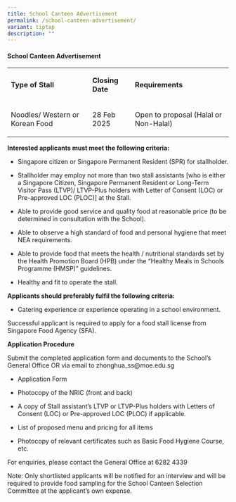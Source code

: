 ```yaml
---
title: School Canteen Advertisement
permalink: /school-canteen-advertisement/
variant: tiptap
description: ""
---
```

<h4>School Canteen Advertisement</h4>
<table style="minWidth: 75px">
<colgroup>
<col>
<col>
<col>
</colgroup>
<tbody>
<tr>
<td rowspan="1" colspan="1">
<p><strong>Type of Stall</strong>
</p>
</td>
<td rowspan="1" colspan="1">
<p><strong>Closing Date</strong>
</p>
</td>
<td rowspan="1" colspan="1">
<p><strong>Requirements</strong>
</p>
</td>
</tr>
<tr>
<td rowspan="1" colspan="1">
<p>Noodles/ Western or Korean Food</p>
</td>
<td rowspan="1" colspan="1">
<p>28 Feb 2025</p>
</td>
<td rowspan="1" colspan="1">
<p>Open to proposal (Halal or Non-Halal)</p>
</td>
</tr>
</tbody>
</table>
<p><strong>Interested applicants must meet the following criteria:</strong>
</p>
<ul data-tight="true" class="tight">
<li>
<p>Singapore citizen or Singapore Permanent Resident (SPR) for stallholder.</p>
</li>
<li>
<p>Stallholder may employ not more than two stall assistants [who is either
a Singapore Citizen, Singapore Permanent Resident or Long-Term Visitor
Pass (LTVP)/ LTVP-Plus holders with Letter of Consent (LOC) or Pre-approved
LOC (PLOC)] at the Stall.</p>
</li>
<li>
<p>Able to provide good service and quality food at reasonable price (to
be determined in consultation with the School).</p>
</li>
<li>
<p>Able to observe a high standard of food and personal hygiene that meet
NEA requirements.</p>
</li>
<li>
<p>Able to provide food that meets the health / nutritional standards set
by the Health Promotion Board (HPB) under the “Healthy Meals in Schools
Programme (HMSP)” guidelines.</p>
</li>
<li>
<p>Healthy and fit to operate the stall.</p>
</li>
</ul>
<p><strong>Applicants should preferably fulfil the following criteria:</strong>
</p>
<ul data-tight="true" class="tight">
<li>
<p>Catering experience or experience operating in a school environment.</p>
</li>
</ul>
<p>Successful applicant is required to apply for a food stall license from
Singapore Food Agency (SFA).</p>
<p><strong>Application Procedure</strong>
</p>
<p>Submit the completed application form and documents to the School’s General
Office OR via email to&nbsp;<a rel="noopener noreferrer nofollow" target="_blank">zhonghua_ss@moe.edu.sg</a>
</p>
<ul data-tight="true" class="tight">
<li>
<p>Application Form</p>
</li>
<li>
<p>Photocopy of the NRIC (front and back)</p>
</li>
<li>
<p>A copy of Stall assistant’s LTVP or LTVP-Plus holders with Letters of
Consent (LOC) or Pre-approved LOC (PLOC) if applicable.</p>
</li>
<li>
<p>List of proposed menu and pricing for all items</p>
</li>
<li>
<p>Photocopy of relevant certificates such as Basic Food Hygiene Course,
etc.</p>
</li>
</ul>
<p>For enquiries, please contact the General Office at 6282 4339</p>
<p>Note: Only shortlisted applicants will be notified for an interview and
will be required to provide food sampling for the School Canteen Selection
Committee at the applicant’s own expense.</p>